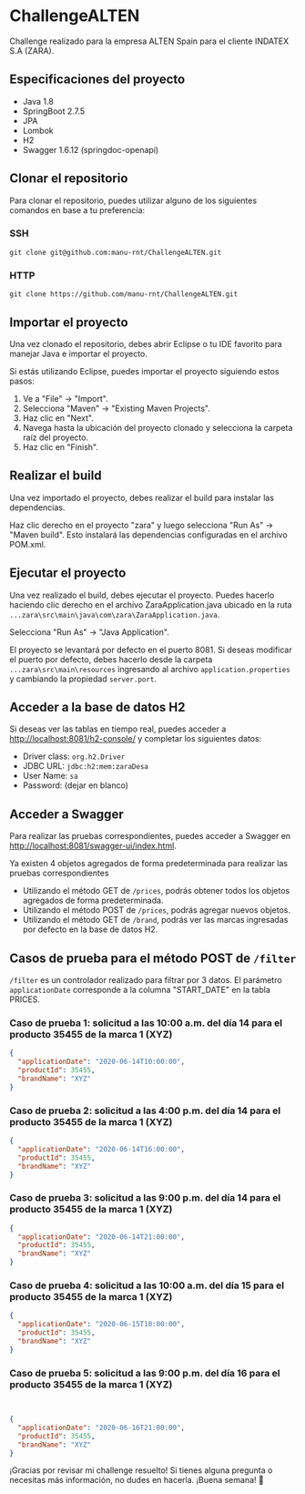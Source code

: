# ChallengeALTEN

Challenge realizado para la empresa ALTEN Spain para el cliente INDATEX S.A (ZARA).

## Especificaciones del proyecto

- Java 1.8
- SpringBoot 2.7.5
- JPA
- Lombok
- H2
- Swagger 1.6.12 (springdoc-openapi)

## Clonar el repositorio

Para clonar el repositorio, puedes utilizar alguno de los siguientes comandos en base a tu preferencia:

### SSH
```
git clone git@github.com:manu-rnt/ChallengeALTEN.git
```

### HTTP
```
git clone https://github.com/manu-rnt/ChallengeALTEN.git
```

## Importar el proyecto

Una vez clonado el repositorio, debes abrir Eclipse o tu IDE favorito para manejar Java e importar el proyecto.

Si estás utilizando Eclipse, puedes importar el proyecto siguiendo estos pasos:

1. Ve a "File" -> "Import".
2. Selecciona "Maven" -> "Existing Maven Projects".
3. Haz clic en "Next".
4. Navega hasta la ubicación del proyecto clonado y selecciona la carpeta raíz del proyecto.
5. Haz clic en "Finish".

## Realizar el build

Una vez importado el proyecto, debes realizar el build para instalar las dependencias.

Haz clic derecho en el proyecto "zara" y luego selecciona "Run As" -> "Maven build". Esto instalará las dependencias configuradas en el archivo POM.xml.

## Ejecutar el proyecto

Una vez realizado el build, debes ejecutar el proyecto. Puedes hacerlo haciendo clic derecho en el archivo ZaraApplication.java ubicado en la ruta `...zara\src\main\java\com\zara\ZaraApplication.java`.

Selecciona "Run As" -> "Java Application".

El proyecto se levantará por defecto en el puerto 8081. Si deseas modificar el puerto por defecto, debes hacerlo desde la carpeta `...zara\src\main\resources` ingresando al archivo `application.properties` y cambiando la propiedad `server.port`.

## Acceder a la base de datos H2

Si deseas ver las tablas en tiempo real, puedes acceder a [http://localhost:8081/h2-console/](http://localhost:8081/h2-console/) y completar los siguientes datos:

- Driver class: `org.h2.Driver`
- JDBC URL: `jdbc:h2:mem:zaraDesa`
- User Name: `sa`
- Password: (dejar en blanco)

## Acceder a Swagger

Para realizar las pruebas correspondientes, puedes acceder a Swagger en [http://localhost:8081/swagger-ui/index.html](http://localhost:8081/swagger-ui/index.html).

Ya existen 4 objetos agregados de forma predeterminada para realizar las pruebas correspondientes

- Utilizando el método GET de `/prices`, podrás obtener todos los objetos agregados de forma predeterminada.
- Utilizando el método POST de `/prices`, podrás agregar nuevos objetos.
- Utilizando el método GET de `/brand`, podrás ver las marcas ingresadas por defecto en la base de datos H2.

## Casos de prueba para el método POST de `/filter`

`/filter` es un controlador realizado para filtrar por 3 datos. El parámetro `applicationDate` corresponde a la columna "START_DATE" en la tabla PRICES.

### Caso de prueba 1: solicitud a las 10:00 a.m. del día 14 para el producto 35455 de la marca 1 (XYZ)
```json
{
  "applicationDate": "2020-06-14T10:00:00",
  "productId": 35455,
  "brandName": "XYZ"
}
```

### Caso de prueba 2: solicitud a las 4:00 p.m. del día 14 para el producto 35455 de la marca 1 (XYZ)
```json
{
  "applicationDate": "2020-06-14T16:00:00",
  "productId": 35455,
  "brandName": "XYZ"
}
```

### Caso de prueba 3: solicitud a las 9:00 p.m. del día 14 para el producto 35455 de la marca 1 (XYZ)
```json
{
  "applicationDate": "2020-06-14T21:00:00",
  "productId": 35455,
  "brandName": "XYZ"
}
```

### Caso de prueba 4: solicitud a las 10:00 a.m. del día 15 para el producto 35455 de la marca 1 (XYZ)
```json
{
  "applicationDate": "2020-06-15T10:00:00",
  "productId": 35455,
  "brandName": "XYZ"
}
```

### Caso de prueba 5: solicitud a las 9:00 p.m. del día 16 para el producto 35455 de la marca 1 (XYZ)
```json


{
  "applicationDate": "2020-06-16T21:00:00",
  "productId": 35455,
  "brandName": "XYZ"
}
```

¡Gracias por revisar mi challenge resuelto! Si tienes alguna pregunta o necesitas más información, no dudes en hacerla. ¡Buena semana! :rocket:

